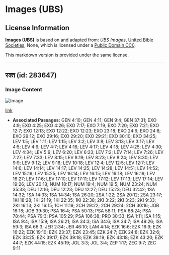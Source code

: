 # Images (UBS)

## License Information

**Images (UBS)** is based on and adapted from: _UBS Images_, [United Bible Societies](https://unitedbiblesocieties.org/), None, which is licensed under a [Public Domain CC0](https://creativecommons.org/public-domain/cc0/).

This markdown version is provided under the same license.



--------------------------------

## रक्त (id: 283647)

### Image Content

![Image](https://cdn.aquifer.bible/aquifer-content/resources/Media/WEB-0078_blood.jpg)

[link](https://cdn.aquifer.bible/aquifer-content/resources/Media/WEB-0078_blood.jpg)

* **Associated Passages:** GEN 4:10; GEN 4:11; GEN 9:4; GEN 37:31; EXO 4:9; EXO 4:25; EXO 4:26; EXO 7:17; EXO 7:19; EXO 7:20; EXO 7:21; EXO 12:7; EXO 12:13; EXO 12:22; EXO 12:23; EXO 23:18; EXO 24:6; EXO 24:8; EXO 29:12; EXO 29:16; EXO 29:20; EXO 29:21; EXO 30:10; EXO 34:25; LEV 1:5; LEV 1:11; LEV 1:15; LEV 3:2; LEV 3:8; LEV 3:13; LEV 3:17; LEV 4:5; LEV 4:6; LEV 4:7; LEV 4:16; LEV 4:17; LEV 4:18; LEV 4:25; LEV 4:30; LEV 4:34; LEV 5:9; LEV 6:20; LEV 6:23; LEV 7:2; LEV 7:14; LEV 7:26; LEV 7:27; LEV 7:33; LEV 8:15; LEV 8:19; LEV 8:23; LEV 8:24; LEV 8:30; LEV 9:9; LEV 9:12; LEV 9:18; LEV 10:18; LEV 12:4; LEV 12:5; LEV 12:7; LEV 14:6; LEV 14:14; LEV 14:17; LEV 14:25; LEV 14:28; LEV 14:51; LEV 14:52; LEV 15:19; LEV 15:25; LEV 16:14; LEV 16:15; LEV 16:18; LEV 16:19; LEV 16:27; LEV 17:6; LEV 17:10; LEV 17:11; LEV 17:12; LEV 17:13; LEV 17:14; LEV 19:26; LEV 20:18; NUM 18:17; NUM 19:4; NUM 19:5; NUM 23:24; NUM 35:33; DEU 12:16; DEU 12:23; DEU 12:27; DEU 15:23; DEU 32:42; 1SA 14:32; 1SA 14:33; 1SA 14:34; 1SA 26:20; 2SA 1:22; 2SA 20:12; 2SA 23:17; 1KI 18:28; 1KI 21:19; 1KI 22:35; 1KI 22:38; 2KI 3:22; 2KI 3:23; 2KI 9:33; 2KI 16:13; 2KI 16:15; 1CH 11:19; 2CH 29:22; 2CH 29:24; 2CH 30:16; JOB 16:18; JOB 39:30; PSA 16:4; PSA 50:13; PSA 58:11; PSA 68:24; PSA 78:44; PSA 79:3; PSA 105:29; PSA 106:38; PRO 30:33; ISA 1:11; ISA 1:15; ISA 9:4; ISA 15:9; ISA 26:21; ISA 34:3; ISA 34:6; ISA 34:7; ISA 49:26; ISA 59:3; ISA 66:3; JER 2:34; JER 46:10; LAM 4:14; EZK 16:6; EZK 16:9; EZK 16:22; EZK 19:10; EZK 23:37; EZK 23:45; EZK 24:7; EZK 24:8; EZK 32:6; EZK 33:25; EZK 39:17; EZK 39:18; EZK 39:19; EZK 43:18; EZK 43:20; EZK 44:7; EZK 44:15; EZK 45:19; JOL 3:3; JOL 3:4; ZEP 1:17; ZEC 9:7; ZEC 9:11

